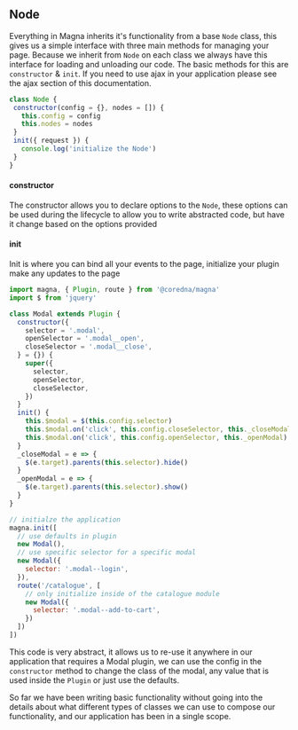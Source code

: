 ## Node
Everything in Magna inherits it's functionality from a base `Node` class, this gives us a simple interface with 
three main methods for managing your page. Because we inherit from `Node` on each class we always have this interface
for loading and unloading our code. The basic methods for this are `constructor` & `init`. If you need to use ajax 
in your application please see the ajax section of this documentation.
 
 ```javascript
class Node {
  constructor(config = {}, nodes = []) {
    this.config = config
    this.nodes = nodes
  }
  init({ request }) {
    console.log('initialize the Node')
  }
}
```
 
#### constructor 
The constructor allows you to declare options to the `Node`, these options can be used during the lifecycle to allow 
you to write abstracted code, but have it change based on the options provided

#### init
Init is where you can bind all your events to the page, initialize your plugin make any updates to the page

```javascript
import magna, { Plugin, route } from '@coredna/magna'
import $ from 'jquery'

class Modal extends Plugin {
  constructor({
    selector = '.modal',
    openSelector = '.modal__open',
    closeSelector = '.modal__close',
  } = {}) {
    super({
      selector,
      openSelector,
      closeSelector,
    })
  }
  init() {
    this.$modal = $(this.config.selector)
    this.$modal.on('click', this.config.closeSelector, this._closeModal)
    this.$modal.on('click', this.config.openSelector, this._openModal)
  }
  _closeModal = e => {
    $(e.target).parents(this.selector).hide()
  }
  _openModal = e => {
    $(e.target).parents(this.selector).show()
  }
}

// initialze the application
magna.init([
  // use defaults in plugin
  new Modal(),
  // use specific selector for a specific modal
  new Modal({
    selector: '.modal--login',
  }),
  route('/catalogue', [
    // only initialize inside of the catalogue module
    new Modal({
      selector: '.modal--add-to-cart',
    })
  ])
])
```

This code is very abstract, it allows us to re-use it anywhere in our application that requires a Modal plugin, we 
can use the config in the `constructor` method to change the class of the modal, any value that is used inside the 
`Plugin` or just use the defaults.

So far we have been writing basic functionality without going into the details about what different types of classes 
we can use to compose our functionality, and our application has been in a single scope.
